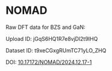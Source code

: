 NOMAD
===

Raw DFT data for BZS and GaN:

Upload ID: jGqS6HQ1R7e8vjDl2t9IHQ

Dataset ID: t9xeCGxgRUmTC71yLO_ZHQ

DOI: [10.17172/NOMAD/2024.12.17-1](https://dx.doi.org/10.17172/NOMAD/2024.12.17-1)
